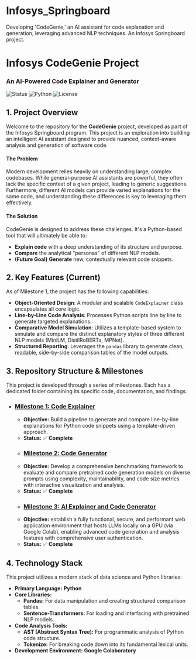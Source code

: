 # Infosys_Springboard
Developing 'CodeGenie,' an AI assistant for code explanation and generation, leveraging advanced NLP techniques. An Infosys Springboard project.



# Infosys CodeGenie Project
### An AI-Powered Code Explainer and Generator

![Status](https://img.shields.io/badge/status-in_progress-yellow)
![Python](https://img.shields.io/badge/python-3.9%2B-blue)
![License](https://img.shields.io/badge/license-MIT-green)



## 1. Project Overview

Welcome to the repository for the **CodeGenie** project, developed as part of the Infosys Springboard program. This project is an exploration into building an intelligent AI assistant designed to provide nuanced, context-aware analysis and generation of software code.

#### The Problem
Modern development relies heavily on understanding large, complex codebases. While general-purpose AI assistants are powerful, they often lack the specific context of a given project, leading to generic suggestions. Furthermore, different AI models can provide varied explanations for the same code, and understanding these differences is key to leveraging them effectively.

#### The Solution
CodeGenie is designed to address these challenges. It's a Python-based tool that will ultimately be able to:
* **Explain code** with a deep understanding of its structure and purpose.
* **Compare** the analytical "personas" of different NLP models.
* **(Future Goal)** **Generate** new, contextually relevant code snippets.



## 2. Key Features (Current)

As of Milestone 1, the project has the following capabilities:

* **Object-Oriented Design**: A modular and scalable `CodeExplainer` class encapsulates all core logic.
* **Line-by-Line Code Analysis**: Processes Python scripts line by line to generate targeted explanations.
* **Comparative Model Simulation**: Utilizes a template-based system to simulate and compare the distinct explanatory styles of three different NLP models (MiniLM, DistilRoBERTa, MPNet).
* **Structured Reporting**: Leverages the `pandas` library to generate clean, readable, side-by-side comparison tables of the model outputs.



## 3. Repository Structure & Milestones

This project is developed through a series of milestones. Each has a dedicated folder containing its specific code, documentation, and findings.

* ### [Milestone 1: Code Explainer](./Milestone1/)
    * **Objective:** Build a pipeline to generate and compare line-by-line explanations for Python code snippets using a template-driven approach.
    * **Status:** ✅ **Complete**
    *  ### [Milestone 2: Code Generator](./Milestone2/)
    * **Objective:** Develop a comprehensive benchmarking framework to evaluate and compare pretrained code generation models on diverse prompts using complexity, maintainability, and code size metrics with interactive visualization and analysis.
    * **Status:** ✅ **Complete**
    *  ### [Milestone 3:  AI Explainer and Code Generator ](./Milestone3/)
    * **Objective:** establish a fully functional, secure, and performant web application environment that hosts LLMs locally on a GPU (via Google Colab), enabling advanced code generation and analysis features with comprehensive user authentication.
    * **Status:** ✅ **Complete**



## 4. Technology Stack

This project utilizes a modern stack of data science and Python libraries:

* **Primary Language:** **Python**
* **Core Libraries:**
    * **Pandas:** For data manipulation and creating structured comparison tables.
    * **Sentence-Transformers:** For loading and interfacing with pretrained NLP models.
* **Code Analysis Tools:**
    * **AST (Abstract Syntax Tree):** For programmatic analysis of Python code structure.
    * **Tokenize:** For breaking code down into its fundamental lexical units.
* **Development Environment:** **Google Colaboratory**


